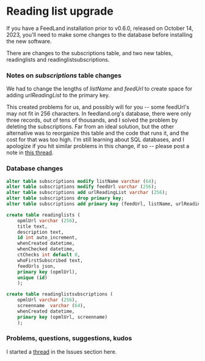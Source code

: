 # Reading list upgrade

If you have a FeedLand installation prior to v0.6.0, released on October 14, 2023, you'll need to make some changes to the database before installing the new software. 

There are changes to the subscriptions table, and two new tables, readinglists and readinglistsubscriptions.

### Notes on <i>subscriptions</i> table changes

We had to change the lengths of <i>listName</i> and <i>feedUrl</i> to create space for adding <i>urlReadingList</i> to the primary key. 

This created problems for us, and possibly will for you -- some feedUrl's may not fit in 256 characters. In feedland.org's database, there were only three records, out of tens of thousands, and I solved the problem by deleting the subscriptions. Far from an ideal solution, but the other alternative was to reorganize this table and the code that runs it, and the cost for that was too high. I'm still learning about SQL databases, and I apologize if you hit similar problems in this change, if so -- please post a note in <a href="https://github.com/scripting/feedlandInstall/issues/40#issue-1943334716">this thread</a>.

### Database changes

```SQLalter table subscriptions modify listName varchar (64);alter table subscriptions modify feedUrl varchar (256);alter table subscriptions add urlReadingList varchar (256);alter table subscriptions drop primary key;alter table subscriptions add primary key (feedUrl, listName, urlReadingList); create table readinglists (	opmlUrl varchar (256), 	title text,	description text,	id int auto_increment, 	whenCreated datetime,	whenChecked datetime,	ctChecks int default 0,	whoFirstSubscribed text,	feedUrls json,	primary key (opmlUrl),	unique (id)	);create table readinglistsubscriptions (	opmlUrl varchar (256), 	screenname  varchar (64), 	whenCreated datetime, 	primary key (opmlUrl, screenname)	);```

### Problems, questions, suggestions, kudos

I started a <a href="https://github.com/scripting/feedlandInstall/issues/40#issue-1943334716">thread</a> in the Issues section here. 

